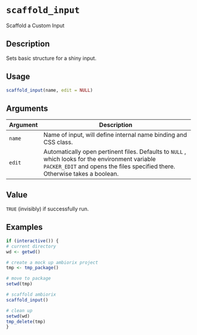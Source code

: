 # `scaffold_input`

Scaffold a Custom Input


## Description

Sets basic structure for a shiny input.


## Usage

```r
scaffold_input(name, edit = NULL)
```


## Arguments

Argument      |Description
------------- |----------------
`name`     |     Name of input, will define internal name binding and CSS class.
`edit`     |     Automatically open pertinent files. Defaults to `NULL` , which looks for the environment variable `PACKER_EDIT` and opens the files specified there. Otherwise takes a boolean.


## Value

`TRUE` (invisibly) if successfully run.


## Examples

```r
if (interactive()) {
# current directory
wd <- getwd()

# create a mock up ambiorix project
tmp <- tmp_package()

# move to package
setwd(tmp)

# scaffold ambiorix
scaffold_input()

# clean up
setwd(wd)
tmp_delete(tmp)
}
```


